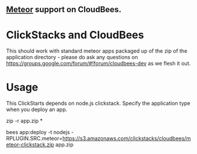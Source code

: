 ## [Meteor](http://www.meteor.com/) support on CloudBees.

# ClickStacks and CloudBees
This should work with standard meteor apps packaged up of the zip of the application directory - please do ask any questions on
https://groups.google.com/forum/#!forum/cloudbees-dev as we flesh it out.

# Usage

This ClickStarts depends on node.js clickstack. Specify the application type when you deploy an app. 

zip -r app.zip *

bees app:deploy -t nodejs -RPLUGIN.SRC.meteor=https://s3.amazonaws.com/clickstacks/cloudbees/meteor-clickstack.zip app.zip 





